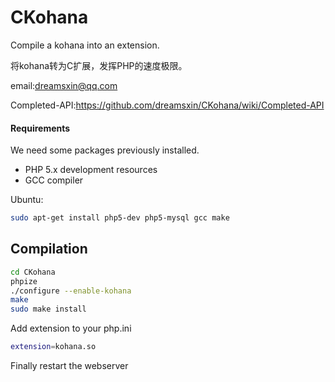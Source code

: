 CKohana
=======

Compile a kohana into an extension.

将kohana转为C扩展，发挥PHP的速度极限。

email:dreamsxin@qq.com

Completed-API:https://github.com/dreamsxin/CKohana/wiki/Completed-API

#### Requirements
We need some packages previously installed.

* PHP 5.x development resources
* GCC compiler

Ubuntu:

```bash
sudo apt-get install php5-dev php5-mysql gcc make
```

Compilation
-----------

```bash
cd CKohana
phpize
./configure --enable-kohana
make
sudo make install 
```

Add extension to your php.ini

```bash
extension=kohana.so
```

Finally restart the webserver
